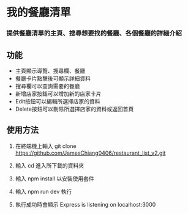 # 我的餐廳清單
### 提供餐廳清單的主頁、搜尋想要找的餐廳、各個餐廳的詳細介紹

## 功能
* 主頁顯示導覽、搜尋欄、餐廳
* 餐廳卡片點擊後可顯示詳細資料
* 搜尋欄可以查詢需要的餐廳
* 新增店家按鈕可以增加新的店家卡片
* Edit按鈕可以編輯所選擇店家的資料
* Delete按鈕可以刪除所選擇店家的資料或返回首頁


## 使用方法
1. 在終端機上輸入 git clone https://github.com/JamesChiang0406/restaurant_list_v2.git

2. 輸入 cd 進入所下載的資料夾

3. 輸入 npm install 以安裝使用套件

4. 輸入 npm run dev 執行

5. 執行成功時會顯示 Express is listening on localhost:3000
